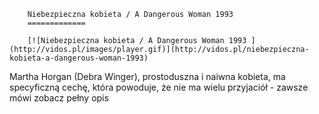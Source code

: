 
        Niebezpieczna kobieta / A Dangerous Woman 1993 
        =============
        
        [![Niebezpieczna kobieta / A Dangerous Woman 1993 ](http://vidos.pl/images/player.gif)](http://vidos.pl/niebezpieczna-kobieta-a-dangerous-woman-1993)
        
        
 Martha Horgan (Debra Winger), prostoduszna i naiwna kobieta, ma specyficzną cechę, która powoduje, że nie ma wielu przyjaciół - zawsze mówi zobacz pełny opis
    